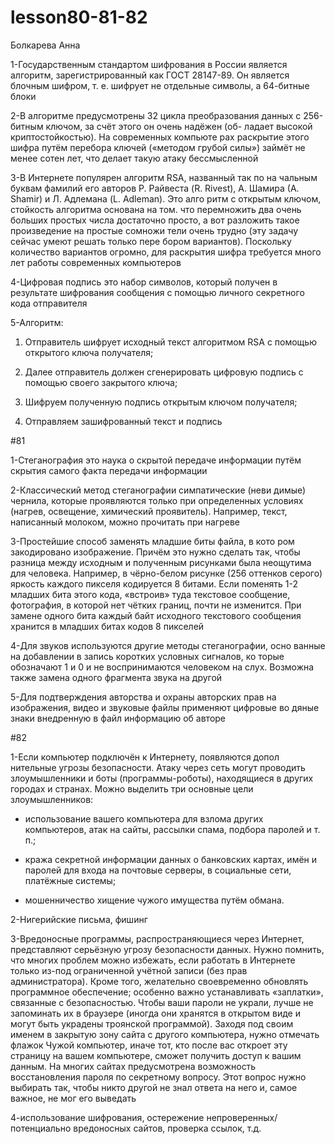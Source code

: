 # lesson80-81-82
Болкарева Анна

1-Государственным стандартом шифрования в России является алгоритм, зарегистрированный как ГОСТ 28147-89. Он является блочным шифром, т. е. шифрует не отдельные символы, а 64-битные блоки

2-В алгоритме предусмотрены 32 цикла преобразования данных с 256-битным ключом, за счёт этого он очень надёжен (об- ладает высокой криптостойкостью). На современных компьюте рах раскрытие этого шифра путём перебора ключей («методом грубой силы») займёт не менее сотен лет, что делает такую атаку бессмысленной

3-В Интернете популярен алгоритм RSA, названный так по на чальным буквам фамилий его авторов Р. Райвеста (R. Rivest), А. Шамира (А. Shamir) и Л. Адлемана (L. Adleman). Это алго ритм с открытым ключом, стойкость алгоритма основана на том. что перемножить два очень больших простых числа достаточно просто, а вот разложить такое произведение на простые сомножи тели очень трудно (эту задачу сейчас умеют решать только пере бором вариантов). Поскольку количество вариантов огромно, для раскрытия шифра требуется много лет работы современных компьютеров

4-Цифровая подпись это набор символов, который получен в результате шифрования сообщения с помощью личного секретного кода отправителя

5-Алгоритм:

1) Отправитель шифрует исходный текст алгоритмом RSA с помощью открытого ключа получателя;
  
2) Далее отправитель должен сгенерировать цифровую подпись с помощью своего закрытого ключа;

3) Шифруем полученную подпись открытым ключом получателя;
  
4) Отправляем зашифрованный текст и подпись

#81

1-Стеганография это наука о скрытой передаче информации путём скрытия самого факта передачи информации

2-Классический метод стеганографии симпатические (неви димые) чернила, которые проявляются только при определенных условиях (нагрев, освещение, химический проявитель). Например, текст, написанный молоком, можно прочитать при нагреве

3-Простейшие способ заменять младшие биты файла, в кото ром закодировано изображение. Причём это нужно сделать так, чтобы разница между исходным и полученным рисунками была неощутима для человека. Например, в чёрно-белом рисунке (256 оттенков серого) яркость каждого пикселя кодируется 8 битами. Если поменять 1-2 младших бита этого кода, «встроив» туда текстовое сообщение, фотография, в которой нет чётких границ, почти не изменится. При замене одного бита каждый байт исходного текстового сообщения хранится в младших битах кодов 8 пикселей

4-Для звуков используются другие методы стеганографии, осно ванные на добавлении в запись коротких условных сигналов, ко торые обозначают 1 и 0 и не воспринимаются человеком на слух. Возможна также замена одного фрагмента звука на другой

5-Для подтверждения авторства и охраны авторских прав на изображения, видео и звуковые файлы применяют цифровые во дяные знаки внедренную в файл информацию об авторе

#82

1-Если компьютер подключён к Интернету, появляются допол нительные угрозы безопасности. Атаку через сеть могут проводить злоумышленники и боты (программы-роботы), находящиеся в других городах и странах. Можно выделить три основные цели злоумышленников:

- использование вашего компьютера для взлома других компьютеров, атак на сайты, рассылки спама, подбора паролей и т. п.;

- кража секретной информации данных о банковских картах, имён и паролей для входа на почтовые серверы, в социальные сети, платёжные системы;

- мошенничество хищение чужого имущества путём обмана.

2-Нигерийские письма, фишинг

3-Вредоносные программы, распространяющиеся через Интернет, представляют серьёзную угрозу безопасности данных. Нужно помнить, что многих проблем можно избежать, если работать в Интернете только из-под ограниченной учётной записи (без прав администратора). Кроме того, желательно своевременно обновлять программное обеспечение; особенно важно устанавливать «заплатки», связанные с безопасностью. Чтобы ваши пароли не украли, лучше не запоминать их в браузере (иногда они хранятся в открытом виде и могут быть украдены троянской программой). Заходя под своим именем в закрытую зону сайта с другого компьютера, нужно отмечать флажок Чужой компьютер, иначе тот, кто после вас откроет эту страницу на вашем компьютере, сможет получить доступ к вашим данным. На многих сайтах предусмотрена возможность восстановления пароля по секретному вопросу. Этот вопрос нужно выбирать так, чтобы никто другой не знал ответа на него и, самое важное, не мог его выведать

4-использование шифрования, остережение непроверенных/потенциально вредоносных сайтов, проверка ссылок, т.д.
